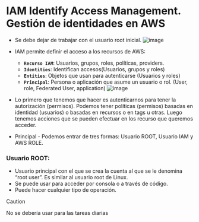 # IAM Identify Access Management. Gestión de identidades en AWS
- Se debe dejar de trabajar con el usuario root inicial.
![image](https://github.com/user-attachments/assets/f2e65a97-3cd0-48c6-a3a9-b46702dee58e)

- IAM permite definir el acceso a los recursos de AWS:
  - **`Recurso IAM`**: Usuarios, grupos, roles, políticas, providers.
  - **`Identities`**: Identifican accesos(Usuarios, grupos y roles)
  - **`Entities`**: Objetos que usan para autenticarse (Usuarios y roles)
  - **`Principal`**:  Persona o aplicación que asume un usuario o rol. (User, role, Federated User, application)
![image](https://github.com/user-attachments/assets/eb4fa74f-6b35-40f6-9c1f-3c798f9e7165)

- Lo primero que tenemos que hacer es autenticarnos para tener la autorización (permisos). Podemos tener políticas (permisos) basadas en identidad (usuarios) o basadas en recursos o en tags u otras. Luego tenemos acciones que se pueden efectuar en los recurso que queremos acceder.
- Principal - Podemos entrar de tres formas: Usuario ROOT, Usuario IAM y AWS ROLE.
### Usuario ROOT: 
- Usuario principal con el que se crea la cuenta al que se le denomina “root user”. Es similar al usuario root de Linux.
- Se puede usar para acceder por consola o a través de código.
- Puede hacer cualquier tipo de operación.
> [!CAUTION]
> No se debería usar para las tareas diarias
